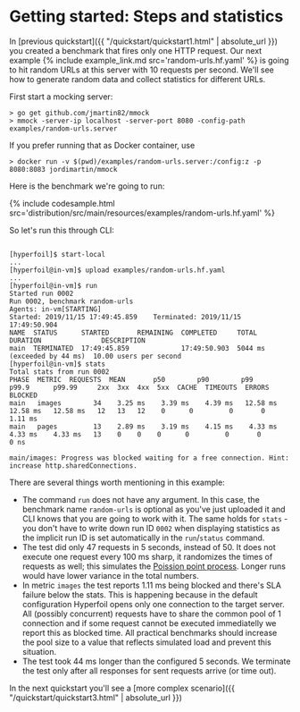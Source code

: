 # Getting started: Steps and statistics

In [previous quickstart]({{ "/quickstart/quickstart1.html" | absolute_url }}) you created a benchmark
that fires only one HTTP request. Our next example {% include example_link.md src='random-urls.hf.yaml' %} is going to hit random URLs at this server with 10 requests per second. We'll see how to generate random data and collect statistics for different URLs.

First start a mocking server:
```shell
> go get github.com/jmartin82/mmock
> mmock -server-ip localhost -server-port 8080 -config-path examples/random-urls.server
```
If you prefer running that as Docker container, use
```shell
> docker run -v $(pwd)/examples/random-urls.server:/config:z -p 8080:8083 jordimartin/mmock
```

Here is the benchmark we're going to run:

{% include codesample.html src='distribution/src/main/resources/examples/random-urls.hf.yaml' %}

So let's run this through CLI:
<pre class="nohighlight hljs"><code>
[hyperfoil]$ start-local
...
[hyperfoil@in-vm]$ upload examples/random-urls.hf.yaml
...
[hyperfoil@in-vm]$ run
Started run 0002
Run 0002, benchmark random-urls
Agents: in-vm[STARTING]
Started: 2019/11/15 17:49:45.859    Terminated: 2019/11/15 17:49:50.904
<span class="hfcaption">NAME  STATUS      STARTED       REMAINING  COMPLETED     TOTAL DURATION               DESCRIPTION</span>
main  TERMINATED  17:49:45.859             17:49:50.903  5044 ms (exceeded by 44 ms)  10.00 users per second
[hyperfoil@in-vm]$ stats
Total stats from run 0002
<span class="hfcaption">PHASE  METRIC  REQUESTS  MEAN       p50        p90        p99        p99.9      p99.99     2xx  3xx  4xx  5xx  CACHE  TIMEOUTS  ERRORS  BLOCKED</span>
main   images        34    3.25 ms    3.39 ms    4.39 ms   12.58 ms   12.58 ms   12.58 ms   12   13   12    0      0         0       0    1.11 ms
main   pages         13    2.89 ms    3.19 ms    4.15 ms    4.33 ms    4.33 ms    4.33 ms   13    0    0    0      0         0       0       0 ns

main/images: Progress was blocked waiting for a free connection. Hint: increase http.sharedConnections.
</code></pre>
There are several things worth mentioning in this example:
- The command `run` does not have any argument. In this case, the benchmark name `random-urls` is optional as you've just uploaded it and CLI knows that you are going to work with it. The same holds for `stats` - you don't have to write down run ID `0002` when displaying statistics as the implicit run ID is set automatically in the `run`/`status` command.
- The test did only 47 requests in 5 seconds, instead of 50. It does not execute one request every 100 ms sharp, it randomizes the times of requests as well; this simulates the [Poission point process](https://en.wikipedia.org/wiki/Poisson_point_process). Longer runs would have lower variance in the total numbers.
- In metric `images` the test reports 1.11 ms being blocked and there's SLA failure below the stats. This is happening because in the default configuration Hyperfoil opens only one connection to the target server. All (possibly concurrent) requests have to share the common pool of 1 connection and if some request cannot be executed immediatelly we report this as blocked time. All practical benchmarks should increase the pool size to a value that reflects simulated load and prevent this situation.
- The test took 44 ms longer than the configured 5 seconds. We terminate the test only after all responses for sent requests arrive (or time out).

In the next quickstart you'll see a [more complex scenario]({{ "/quickstart/quickstart3.html" | absolute_url }})
